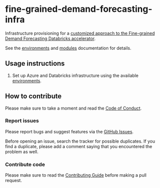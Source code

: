 # fine-grained-demand-forecasting-infra

Infrastructure provisioning for a [customized approach to the
Fine-grained Demand Forecasting Databricks accelerator](https://github.com/ricardolsmendes/fine-grained-demand-forecasting).

See the [environments](./environments/) and [modules](./modules/) documentation for
details.

## Usage instructions

1. Set up Azure and Databricks infrastructure using the available [environments](./environments/).

## How to contribute

Please make sure to take a moment and read the [Code of
Conduct](https://github.com/ricardolsmendes/fine-grained-demand-forecasting-infra/blob/main/.github/CODE_OF_CONDUCT.md).

### Report issues

Please report bugs and suggest features via the [GitHub
Issues](https://github.com/ricardolsmendes/fine-grained-demand-forecasting-infra/issues).

Before opening an issue, search the tracker for possible duplicates. If you find a
duplicate, please add a comment saying that you encountered the problem as well.

### Contribute code

Please make sure to read the [Contributing
Guide](https://github.com/ricardolsmendes/fine-grained-demand-forecasting-infra/blob/main/.github/CONTRIBUTING.md)
before making a pull request.
